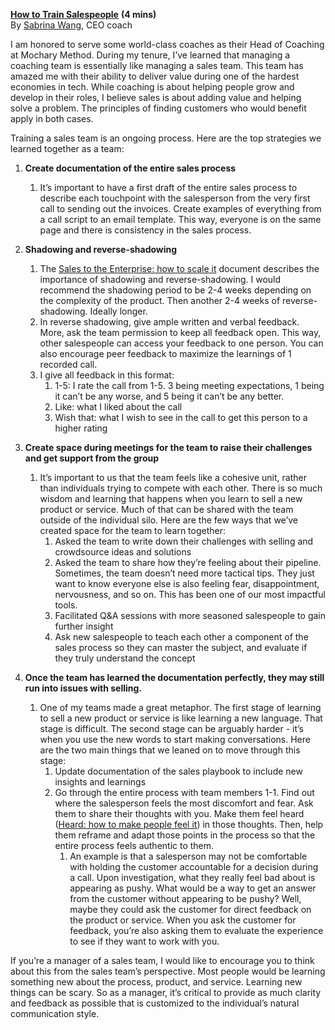 [**How to Train Salespeople**](https://docs.google.com/document/d/1RjY9GDgPa9ACAMuiQ3IRfOQYyYNjsUVXVe4CqfiC6OY/edit?usp=sharing) **(4 mins)**  
By [Sabrina Wang](https://twitter.com/sabrinawangzq), CEO coach

I am honored to serve some world-class coaches as their Head of Coaching at Mochary Method. During my tenure, I’ve learned that managing a coaching team is essentially like managing a sales team. This team has amazed me with their ability to deliver value during one of the hardest economies in tech. While coaching is about helping people grow and develop in their roles, I believe sales is about adding value and helping solve a problem. The principles of finding customers who would benefit apply in both cases.

Training a sales team is an ongoing process. Here are the top strategies we learned together as a team:

1. **Create documentation of the entire sales process**
   1. It’s important to have a first draft of the entire sales process to describe each touchpoint with the salesperson from the very first call to sending out the invoices. Create examples of everything from a call script to an email template. This way, everyone is on the same page and there is consistency in the sales process.  

2. **Shadowing and reverse-shadowing**

   1. The [Sales to the Enterprise: how to scale it](https://docs.google.com/document/d/1A2k-9EsxC4sn24y5lAwlO8dPqpXnCKTA1BrhSt4FINU/edit) document describes the importance of shadowing and reverse-shadowing. I would recommend the shadowing period to be 2-4 weeks depending on the complexity of the product. Then another 2-4 weeks of reverse-shadowing. Ideally longer.
   2. In reverse shadowing, give ample written and verbal feedback. More, ask the team permission to keep all feedback open. This way, other salespeople can access your feedback to one person. You can also encourage peer feedback to maximize the learnings of 1 recorded call.
   3. I give all feedback in this format:
      1. 1-5: I rate the call from 1-5. 3 being meeting expectations, 1 being it can’t be any worse, and 5 being it can’t be any better.
      2. Like: what I liked about the call
      3. Wish that: what I wish to see in the call to get this person to a higher rating

3. **Create space during meetings for the team to raise their challenges and get support from the group**
   1. It’s important to us that the team feels like a cohesive unit, rather than individuals trying to compete with each other. There is so much wisdom and learning that happens when you learn to sell a new product or service. Much of that can be shared with the team outside of the individual silo. Here are the few ways that we’ve created space for the team to learn together:
      1. Asked the team to write down their challenges with selling and crowdsource ideas and solutions
      2. Asked the team to share how they’re feeling about their pipeline. Sometimes, the team doesn’t need more tactical tips. They just want to know everyone else is also feeling fear, disappointment, nervousness, and so on. This has been one of our most impactful tools.
      3. Facilitated Q\&A sessions with more seasoned salespeople to gain further insight
      4. Ask new salespeople to teach each other a component of the sales process so they can master the subject, and evaluate if they truly understand the concept  

4. **Once the team has learned the documentation perfectly, they may still run into issues with selling.**
   1. One of my teams made a great metaphor. The first stage of learning to sell a new product or service is like learning a new language. That stage is difficult. The second stage can be arguably harder \- it’s when you use the new words to start making conversations. Here are the two main things that we leaned on to move through this stage:
      1. Update documentation of the sales playbook to include new insights and learnings
      2. Go through the entire process with team members 1-1. Find out where the salesperson feels the most discomfort and fear. Ask them to share their thoughts with you. Make them feel heard ([Heard: how to make people feel it](https://docs.google.com/document/d/1NiCEEUO2-38pIVGM7nrnpGRykbbtv2xuqLoKW50ZzLw/edit)) in those thoughts. Then, help them reframe and adapt those points in the process so that the entire process feels authentic to them.
         1. An example is that a salesperson may not be comfortable with holding the customer accountable for a decision during a call. Upon investigation, what they really feel bad about is appearing as pushy. What would be a way to get an answer from the customer without appearing to be pushy? Well, maybe they could ask the customer for direct feedback on the product or service. When you ask the customer for feedback, you’re also asking them to evaluate the experience to see if they want to work with you.

If you’re a manager of a sales team, I would like to encourage you to think about this from the sales team’s perspective. Most people would be learning something new about the process, product, and service. Learning new things can be scary. So as a manager, it’s critical to provide as much clarity and feedback as possible that is customized to the individual’s natural communication style.
